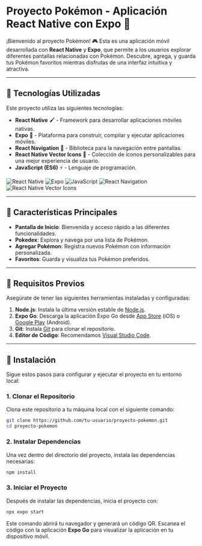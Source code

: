 # Proyecto Pokémon - Aplicación React Native con Expo 🚀

¡Bienvenido al proyecto Pokémon! 🎮 Esta es una aplicación móvil desarrollada con **React Native** y **Expo**, que permite a los usuarios explorar diferentes pantallas relacionadas con Pokémon. Descubre, agrega, y guarda tus Pokémon favoritos mientras disfrutas de una interfaz intuitiva y atractiva.

---

## 🔧 Tecnologías Utilizadas

Este proyecto utiliza las siguientes tecnologías:

- **React Native** 🖌️ - Framework para desarrollar aplicaciones móviles nativas.
- **Expo** 📱 - Plataforma para construir, compilar y ejecutar aplicaciones móviles.
- **React Navigation** 📓 - Biblioteca para la navegación entre pantallas.
- **React Native Vector Icons** 🎨 - Colección de íconos personalizables para una mejor experiencia de usuario.
- **JavaScript (ES6)** ⚡ - Lenguaje de programación.

![React Native](https://img.shields.io/badge/React%20Native-61DAFB?logo=react&logoColor=black) ![Expo](https://img.shields.io/badge/Expo-1B1D22?logo=expo&logoColor=white) ![JavaScript](https://img.shields.io/badge/JavaScript-F7DF1E?logo=javascript&logoColor=black) ![React Navigation](https://img.shields.io/badge/React%20Navigation-58C3D9?logo=react-router&logoColor=white) ![React Native Vector Icons](https://img.shields.io/badge/React%20Native%20Vector%20Icons-000000?logo=react&logoColor=white)

---

## 🚀 Características Principales

- **Pantalla de Inicio**: Bienvenida y acceso rápido a las diferentes funcionalidades.
- **Pokedex**: Explora y navega por una lista de Pokémon.
- **Agregar Pokémon**: Registra nuevos Pokémon con información personalizada.
- **Favoritos**: Guarda y visualiza tus Pokémon preferidos.

---

## 🚪 Requisitos Previos

Asegúrate de tener las siguientes herramientas instaladas y configuradas:

1. **Node.js**: Instala la última versión estable de [Node.js](https://nodejs.org/).
2. **Expo Go**: Descarga la aplicación Expo Go desde [App Store](https://apps.apple.com/us/app/expo-go/id982107779) (iOS) o [Google Play](https://play.google.com/store/apps/details?id=host.exp.exponent) (Android).
3. **Git**: Instala [Git](https://git-scm.com/) para clonar el repositorio.
4. **Editor de Código**: Recomendamos [Visual Studio Code](https://code.visualstudio.com/).

---

## 🔧 Instalación

Sigue estos pasos para configurar y ejecutar el proyecto en tu entorno local:

### 1. Clonar el Repositorio

Clona este repositorio a tu máquina local con el siguiente comando:

```bash
git clone https://github.com/tu-usuario/proyecto-pokemon.git
cd proyecto-pokemon
```

### 2. Instalar Dependencias

Una vez dentro del directorio del proyecto, instala las dependencias necesarias:

```bash
npm install
```

### 3. Iniciar el Proyecto

Después de instalar las dependencias, inicia el proyecto con:

```bash
npx expo start
```

Este comando abrirá tu navegador y generará un código QR. Escanea el código con la aplicación **Expo Go** para visualizar la aplicación en tu dispositivo móvil.



